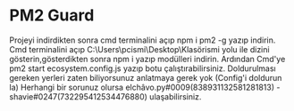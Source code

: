 # PM2 Guard
Projeyi indirdikten sonra cmd terminalini açıp npm i pm2 -g yazıp indirin.
Cmd terminalini açıp C:\Users\pcismi\Desktop\Klasörismi yolu ile dizini gösterin,gösterdikten sonra npm i yazıp modülleri indirin.
Ardından Cmd'ye pm2 start ecosystem.config.js yazıp botu çalıştırabilirsiniz.
Doldurulması gereken yerleri zaten biliyorsunuz anlatmaya gerek yok
(Config'i doldurun la)
Herhangi bir sorunuz olursa   elchâvo.py#0009(838931132581281813) - shavie#0247(732295412534476880) ulaşabilirsiniz.
